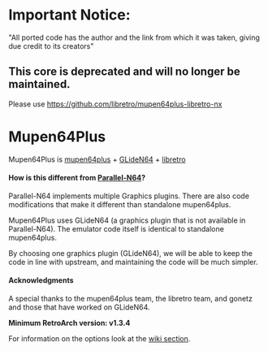 # Important Notice:

"All ported code has the author and the link from which it was taken, giving due credit to its creators"

## This core is deprecated and will no longer be maintained.

Please use https://github.com/libretro/mupen64plus-libretro-nx

# Mupen64Plus

Mupen64Plus is [mupen64plus](https://github.com/mupen64plus/mupen64plus-core) + [GLideN64](https://github.com/gonetz/GLideN64) + [libretro](http://www.libretro.com/)

#### How is this different from [Parallel-N64](https://github.com/libretro/parallel-n64)?

Parallel-N64 implements multiple Graphics plugins. There are also code modifications that make it different than standalone mupen64plus.

Mupen64Plus uses GLideN64 (a graphics plugin that is not available in Parallel-N64). The emulator code itself is identical to standalone mupen64plus.

By choosing one graphics plugin (GLideN64), we will be able to keep the code in line with upstream, and maintaining the code will be much simpler.

#### Acknowledgments

A special thanks to the mupen64plus team, the libretro team, and gonetz and those that have worked on GLideN64.

**Minimum RetroArch version: v1.3.4**

For information on the options look at the [wiki section](https://github.com/libretro/mupen64plus-libretro/wiki#options).
